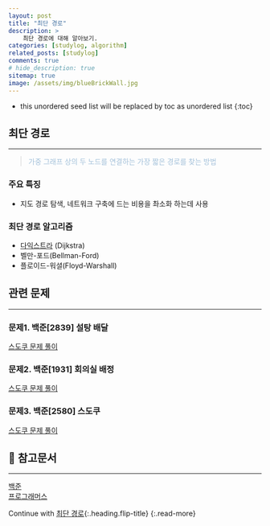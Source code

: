 ```yaml
---
layout: post
title: "최단 경로"
description: >
    최단 경로에 대해 알아보기.
categories: [studylog, algorithm]
related_posts: [studylog]
comments: true
# hide_description: true
sitemap: true
image: /assets/img/blueBrickWall.jpg
---
```


* this unordered seed list will be replaced by toc as unordered list 
{:toc}

## 최단 경로
<hr/>

> <font color="#A3C1DA">가중 그래프 상의 두 노드를 연결하는 가장 짧은 경로를 찾는 방법</font>

### 주요 특징 
- 지도 경로 탐색, 네트워크 구축에 드는 비용을 촤소화 하는데 사용

### 최단 경로 알고리즘 
- [다익스트라](/studylog/algorithm/다익스트라/#다익스트라dijkstra) (Dijkstra)
- 벨만-포드(Bellman-Ford)
- 플로이드-워셜(Floyd-Warshall)

## 관련 문제
<hr/>

### 문제1. 백준[2839] 설탕 배달
<a href="https://github.com/blubincod/study/blob/main/algorithm/backtracking/BJ_G4_2580_sudoku.java"><i class="fab fa-github"></i> 스도쿠 문제 풀이</a>

### 문제2. 백준[1931] 회의실 배정
<a href="https://github.com/blubincod/study/blob/main/algorithm/backtracking/BJ_G4_2580_sudoku.java"><i class="fab fa-github"></i> 스도쿠 문제 풀이</a>

### 문제3. 백준[2580] 스도쿠
<a href="https://github.com/blubincod/study/blob/main/algorithm/backtracking/BJ_G4_2580_sudoku.java"><i class="fab fa-github"></i> 스도쿠 문제 풀이</a>

## 📄 참고문서
<hr/>
<a href="https://www.acmicpc.net/">백준</a><br>
<a href="https://school.programmers.co.kr/">프로그래머스</a> 

Continue with [최단 경로](2023-06-01-최단경로.md){:.heading.flip-title}
{:.read-more}

<link rel="stylesheet" href="https://cdnjs.cloudflare.com/ajax/libs/font-awesome/5.15.3/css/all.min.css">